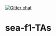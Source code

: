 [![Gitter chat](https://badges.gitter.im/codefellows/sea-f1-TAs.png)](https://gitter.im/codefellows/sea-f1-TAs)

sea-f1-TAs
==========
